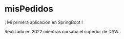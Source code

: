 # misPedidos
¡ Mi primera aplicación en SpringBoot !

Realizado en 2022 mientras cursaba el superior de DAW.


